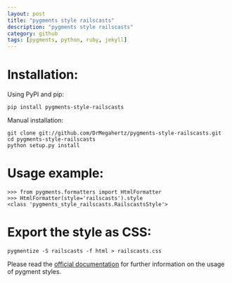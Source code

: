 ```yaml
---
layout: post
title: "pygments style railscasts"
description: "pygments style railscasts"
category: github
tags: [pygments, python, ruby, jekyll]
---
```


Installation:
=============

Using PyPI and pip:

    pip install pygments-style-railscasts

Manual installation:

    git clone git://github.com/DrMegahertz/pygments-style-railscasts.git
    cd pygments-style-railscasts
    python setup.py install


Usage example:
==============

    >>> from pygments.formatters import HtmlFormatter
    >>> HtmlFormatter(style='railscasts').style
    <class 'pygments_style_railscasts.RailscastsStyle'>


Export the style as CSS:
========================

    pygmentize -S railscasts -f html > railscasts.css


Please read the [official documentation][pygments] for further information
on the usage of pygment styles.


[pygments]: http://pygments.org/docs/
